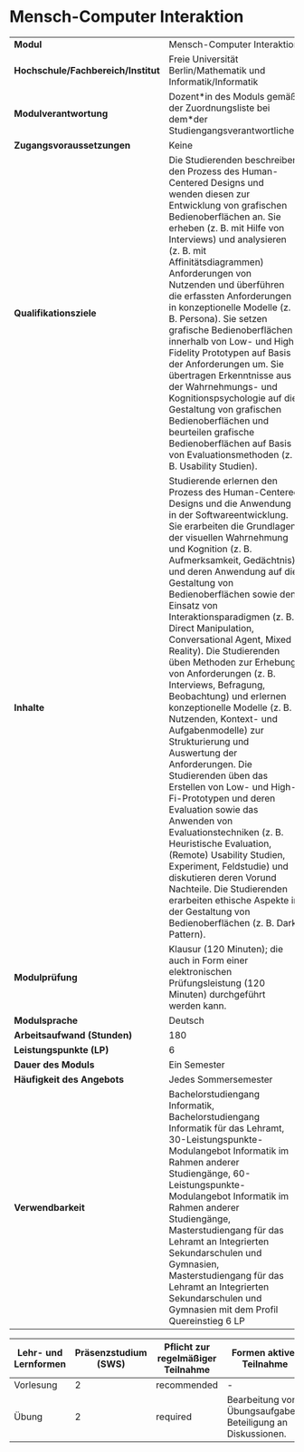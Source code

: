 # Mensch-Computer Interaktion

| | |
|-|-|
|**Modul**                           | Mensch-Computer Interaktion |
|**Hochschule/Fachbereich/Institut** | Freie Universität Berlin/Mathematik und Informatik/Informatik |
|**Modulverantwortung**              | Dozent\*in des Moduls gemäß der Zuordnungsliste bei dem\*der Studiengangsverantwortlichen |
|**Zugangsvoraussetzungen**          | Keine |
|**Qualifikationsziele**             | Die Studierenden beschreiben den Prozess des Human-Centered Designs und wenden diesen zur Entwicklung von grafischen Bedienoberflächen an. Sie erheben (z. B. mit Hilfe von Interviews) und analysieren (z. B. mit Affinitätsdiagrammen) Anforderungen von Nutzenden und überführen die erfassten Anforderungen in konzeptionelle Modelle (z. B. Persona). Sie setzen grafische Bedienoberflächen innerhalb von Low- und High Fidelity Prototypen auf Basis der Anforderungen um. Sie übertragen Erkenntnisse aus der Wahrnehmungs- und Kognitionspsychologie auf die Gestaltung von grafischen Bedienoberflächen und beurteilen grafische Bedienoberflächen auf Basis von Evaluationsmethoden (z. B. Usability Studien). |
|**Inhalte**                         | Studierende erlernen den Prozess des Human-Centered Designs und die Anwendung in der Softwareentwicklung. Sie erarbeiten die Grundlagen der visuellen Wahrnehmung und Kognition (z. B. Aufmerksamkeit, Gedächtnis) und deren Anwendung auf die Gestaltung von Bedienoberflächen sowie den Einsatz von Interaktionsparadigmen (z. B. Direct Manipulation, Conversational Agent, Mixed Reality). Die Studierenden üben Methoden zur Erhebung von Anforderungen (z. B. Interviews, Befragung, Beobachtung) und erlernen konzeptionelle Modelle (z. B. Nutzenden, Kontext- und Aufgabenmodelle) zur Strukturierung und Auswertung der Anforderungen. Die Studierenden üben das Erstellen von Low- und High-Fi-Prototypen und deren Evaluation sowie das Anwenden von Evaluationstechniken (z. B. Heuristische Evaluation, (Remote) Usability Studien, Experiment, Feldstudie) und diskutieren deren Vorund Nachteile. Die Studierenden erarbeiten ethische Aspekte in der Gestaltung von Bedienoberflächen (z. B. Dark Pattern). |
|**Modulprüfung**                    | Klausur (120 Minuten); die auch in Form einer elektronischen Prüfungsleistung (120 Minuten) durchgeführt werden kann. |
|**Modulsprache**                    | Deutsch |
|**Arbeitsaufwand (Stunden)**        | 180|
|**Leistungspunkte (LP)**            | 6 |
|**Dauer des Moduls**                | Ein Semester |
|**Häufigkeit des Angebots**         | Jedes Sommersemester |
|**Verwendbarkeit**                  | Bachelorstudiengang Informatik, Bachelorstudiengang Informatik für das Lehramt, 30-Leistungspunkte-Modulangebot Informatik im Rahmen anderer Studiengänge, 60-Leistungspunkte-Modulangebot Informatik im Rahmen anderer Studiengänge, Masterstudiengang für das Lehramt an Integrierten Sekundarschulen und Gymnasien, Masterstudiengang für das Lehramt an Integrierten Sekundarschulen und Gymnasien mit dem Profil Quereinstieg 6 LP |

| Lehr- und Lernformen | Präsenzstudium <br> (SWS) | Pflicht zur regelmäßiger Teilnahme | Formen aktiver Teilnahme |
| ---------------------|---------------------------|------------------------------------|------------------------- |
| Vorlesung | 2 | recommended | - |
| Übung | 2 | required | Bearbeitung von Übungsaufgaben. Beteiligung an Diskussionen. |
